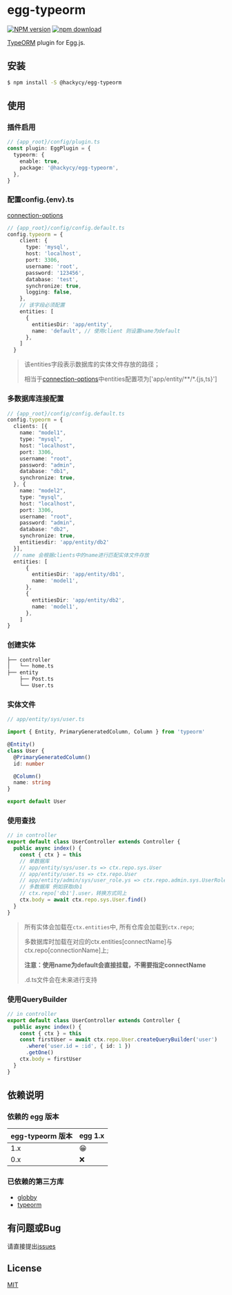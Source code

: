 # egg-typeorm

[![NPM version][npm-image]][npm-url]
[![npm download][download-image]][download-url]

[npm-image]: https://img.shields.io/npm/v/@hackycy/egg-typeorm.svg?style=flat-square
[npm-url]: https://npmjs.org/package/@hackycy/egg-typeorm
[download-image]: https://img.shields.io/npm/dm/@hackycy/egg-typeorm.svg?style=flat-square
[download-url]: https://npmjs.org/package/@hackycy/egg-typeorm

[TypeORM](https://typeorm.io/#/) plugin for Egg.js.

## 安装

```bash
$ npm install -S @hackycy/egg-typeorm
```

## 使用

### 插件启用

```ts
// {app_root}/config/plugin.ts
const plugin: EggPlugin = {
  typeorm: {
    enable: true,
    package: '@hackycy/egg-typeorm',
  },
}
```

### 配置config.{env}.ts

[connection-options](https://typeorm.io/#/connection-options)

```ts
// {app_root}/config/config.default.ts
config.typeorm = {
    client: {
      type: 'mysql',
      host: 'localhost',
      port: 3306,
      username: 'root',
      password: '123456',
      database: 'test',
      synchronize: true,
      logging: false,
    },
    // 该字段必须配置
    entities: [
      {
        entitiesDir: 'app/entity',
        name: 'default', // 使用client 则设置name为default
      },
    ]
  }
```

> 该entities字段表示数据库的实体文件存放的路径；
>
> 相当于[connection-options](https://typeorm.io/#/connection-options)中entities配置项为['app/entity/**/*.{js,ts}']

### 多数据库连接配置

```ts
// {app_root}/config/config.default.ts
config.typeorm = {
  clients: [{
    name: "model1",
    type: "mysql",
    host: "localhost",
    port: 3306,
    username: "root",
    password: "admin",
    database: "db1",
    synchronize: true,
  }, {
    name: "model2",
    type: "mysql",
    host: "localhost",
    port: 3306,
    username: "root",
    password: "admin",
    database: "db2",
    synchronize: true,
    entitiesdir: 'app/entity/db2'
  }],
  // name 会根据clients中的name进行匹配实体文件存放
  entities: [
      {
        entitiesDir: 'app/entity/db1',
        name: 'model1',
      },
      {
        entitiesDir: 'app/entity/db2',
        name: 'model1',
      },
    ]
}
```

### 创建实体

```bash
├── controller
│   └── home.ts
├── entity
    ├── Post.ts
    └── User.ts
```

### 实体文件

```ts
// app/entity/sys/user.ts

import { Entity, PrimaryGeneratedColumn, Column } from 'typeorm'

@Entity()
class User {
  @PrimaryGeneratedColumn()
  id: number

  @Column()
  name: string
}

export default User
```

### 使用查找

```ts
// in controller
export default class UserController extends Controller {
  public async index() {
    const { ctx } = this
    // 单数据库
    // app/entity/sys/user.ts => ctx.repo.sys.User
    // app/entity/user.ts => ctx.repo.User
    // app/entity/admin/sys/user_role.ys => ctx.repo.admin.sys.UserRole
    // 多数据库 例如获取db1
    // ctx.repo['db1'].user，转换方式同上
    ctx.body = await ctx.repo.sys.User.find()
  }
}
```

> 所有实体会加载在`ctx.entities`中, 所有仓库会加载到`ctx.repo`; 
>
> 多数据库时加载在对应的ctx.entities[connectName]与ctx.repo[connectionName]上; 
>
> **注意：使用name为default会直接挂载，不需要指定connectName**
>
> .d.ts文件会在未来进行支持

### 使用QueryBuilder

```ts
// in controller
export default class UserController extends Controller {
  public async index() {
    const { ctx } = this
    const firstUser = await ctx.repo.User.createQueryBuilder('user')
      .where('user.id = :id', { id: 1 })
      .getOne()
    ctx.body = firstUser
  }
}
```

## 依赖说明

### 依赖的 egg 版本

egg-typeorm 版本 | egg 1.x
--- | ---
1.x | 😁
0.x | ❌

### 已依赖的第三方库

- [globby](https://www.npmjs.com/package/globby)
- [typeorm](https://typeorm.io/#/)

## 有问题或Bug

请直接提出[issues](https://github.com/hackycy/egg-typeorm/issues)

## License

[MIT](LICENSE)
